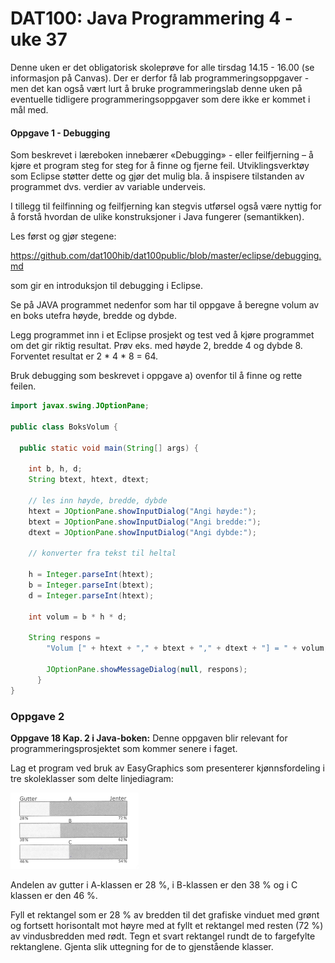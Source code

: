 # DAT100: Java Programmering 4 - uke 37

Denne uken er det obligatorisk skoleprøve for alle tirsdag 14.15 - 16.00 (se informasjon på Canvas). Der er derfor få lab programmeringsoppgaver - men det kan også vært lurt å bruke programmeringslab denne uken på eventuelle tidligere programmeringsoppgaver som dere ikke er kommet i mål med.

#### Oppgave 1 - Debugging

Som beskrevet i læreboken innebærer «Debugging» - eller feilfjerning – å kjøre et program steg for steg for å finne og fjerne feil. Utviklingsverktøy som Eclipse støtter dette og gjør det mulig bla. å inspisere tilstanden av programmet dvs. verdier av variable underveis.

I tillegg til feilfinning og feilfjerning kan stegvis utførsel også være nyttig for å forstå hvordan de ulike konstruksjoner i Java fungerer (semantikken).

Les først og gjør stegene:

https://github.com/dat100hib/dat100public/blob/master/eclipse/debugging.md

som gir en introduksjon til debugging i Eclipse.

Se på JAVA programmet nedenfor som har til oppgave å beregne volum av en boks utefra høyde, bredde og dybde.

Legg programmet inn i et Eclipse prosjekt og test ved å kjøre programmet om det gir riktig resultat. Prøv eks. med høyde 2, bredde 4 og dybde 8. Forventet resultat er 2 * 4 * 8 = 64.

Bruk debugging som beskrevet i oppgave a) ovenfor til å finne og rette feilen.

```java
import javax.swing.JOptionPane;

public class BoksVolum {

  public static void main(String[] args) {

    int b, h, d;
    String btext, htext, dtext;

    // les inn høyde, bredde, dybde
    htext = JOptionPane.showInputDialog("Angi høyde:");
    btext = JOptionPane.showInputDialog("Angi bredde:");
    dtext = JOptionPane.showInputDialog("Angi dybde:");

    // konverter fra tekst til heltal

    h = Integer.parseInt(htext);
    b = Integer.parseInt(btext);
    d = Integer.parseInt(htext);

    int volum = b * h * d;

    String respons =
        "Volum [" + htext + "," + btext + "," + dtext + "] = " + volum;

        JOptionPane.showMessageDialog(null, respons);
      }
}
```

### Oppgave 2

**Oppgave 18 Kap. 2 i Java-boken:** Denne oppgaven blir relevant for programmeringsprosjektet som kommer senere i faget.

Lag et program ved bruk av EasyGraphics som presenterer kjønnsfordeling i tre skoleklasser som delte linjediagram:

![Problem med bilde](assets/markdown-img-paste-20190815114443618.png)

Andelen av gutter i A-klassen er 28 %, i B-klassen er den 38 % og i C klassen er den 46 %.

Fyll et rektangel som er 28 % av bredden til det grafiske vinduet med grønt og fortsett horisontalt mot høyre med at fyllt et rektangel med resten (72 %) av vindusbredden med rødt. Tegn et svart rektangel rundt de to fargefylte rektanglene. Gjenta slik uttegning for de to gjenstående klasser.
